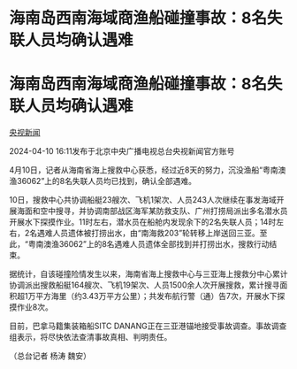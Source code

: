 # 海南岛西南海域商渔船碰撞事故：8名失联人员均确认遇难

# 海南岛西南海域商渔船碰撞事故：8名失联人员均确认遇难

[](https://news.qq.com/omn/author/8QMc3H5f7o0Uuj%2FZ)

[央视新闻](https://news.qq.com/omn/author/8QMc3H5f7o0Uuj%2FZ)

2024-04-10 16:11发布于北京中央广播电视总台央视新闻官方账号

4月10日，记者从海南省海上搜救中心获悉，经过近8天的努力，沉没渔船“粤南澳渔36062”上的8名失联人员均已找到，确认全部遇难。

10日，搜救中心共协调船艇23艘次、飞机1架次、人员243人次继续在事发海域开展海面和空中搜寻，并协调南部战区海军某防救支队、广州打捞局派出多名潜水员开展水下探摸作业。11时左右，潜水员在船舱内发现余下的2名失联人员；14时左右，2名遇难人员遗体被打捞出水，由“南海救203”轮转移上岸送回三亚。至此，“粤南澳渔36062”上的8名遇难人员遗体全部找到并打捞出水，搜救行动结束。

据统计，自该碰撞险情发生以来，海南省海上搜救中心与三亚海上搜救分中心累计协调派出搜救船艇164艘次、飞机19架次、人员1500余人次开展搜救，累计搜寻面积超1万平方海里（约3.43万平方公里）；共发布航行警（通）告7次，开展水下探摸作业8次。

目前，巴拿马籍集装箱船SITC DANANG正在三亚港锚地接受事故调查。事故调查组表示，将尽快依法查清事故真相、判明责任。

（总台记者 杨涛 魏安）


